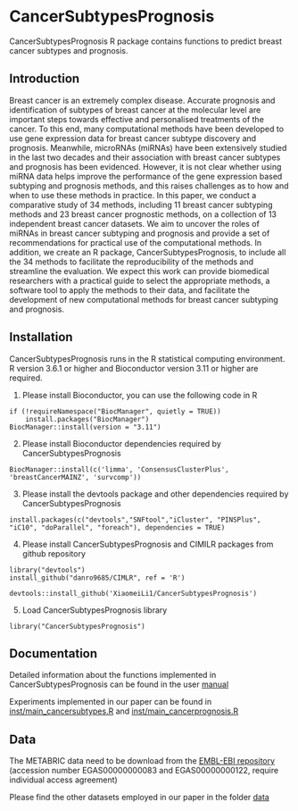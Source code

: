 # CancerSubtypesPrognosis
CancerSubtypesPrognosis R package contains functions to predict breast cancer subtypes and prognosis.

## Introduction

Breast cancer is an extremely complex disease. Accurate prognosis and identification of subtypes of breast cancer at the molecular level are important steps towards effective and personalised treatments of the cancer. To this end, many computational methods have been developed to use gene expression data for breast cancer subtype discovery and prognosis. Meanwhile, microRNAs (miRNAs) have been extensively studied in the last two decades and their association with breast cancer subtypes and prognosis has been evidenced. However, it is not clear whether using miRNA data helps improve the performance of the gene expression based subtyping and prognosis methods, and this raises challenges as to how and when to use these methods in practice. In this paper, we conduct a comparative study of 34 methods, including 11 breast cancer subtyping methods and 23 breast cancer prognostic methods, on a collection of 13 independent breast cancer datasets. We aim to uncover the roles of miRNAs in breast cancer subtyping and prognosis and provide a set of recommendations for practical use of the computational methods. In addition, we create an R package, CancerSubtypesPrognosis, to include all the 34 methods to facilitate the reproducibility of the methods and streamline the evaluation. We expect this work can provide biomedical researchers with a practical guide to select the appropriate methods,  a software tool to apply the methods to their data, and facilitate the development of new computational methods for breast cancer subtyping and prognosis.

## Installation
CancerSubtypesPrognosis runs in the R statistical computing environment. R version 3.6.1 or higher and Bioconductor version 3.11 or higher are required.
1. Please install Bioconductor, you can use the following code in R

```
if (!requireNamespace("BiocManager", quietly = TRUE))
    install.packages("BiocManager")
BiocManager::install(version = "3.11")
```

2. Please install Bioconductor dependencies required by CancerSubtypesPrognosis

```
BiocManager::install(c('limma', 'ConsensusClusterPlus', 'breastCancerMAINZ', 'survcomp'))
```

3. Please install the devtools package and other dependencies required by CancerSubtypesPrognosis

```
install.packages(c("devtools","SNFtool","iCluster", "PINSPlus", "iC10", "doParallel", "foreach"), dependencies = TRUE)
```

4. Please install CancerSubtypesPrognosis and CIMILR packages from github repository

```
library("devtools")
install_github("danro9685/CIMLR", ref = 'R')

devtools::install_github('XiaomeiLi1/CancerSubtypesPrognosis')
```

5. Load CancerSubtypesPrognosis library

```
library("CancerSubtypesPrognosis")
```

## Documentation
Detailed information about the functions implemented in CancerSubtypesPrognosis can be found in the user [manual](https://github.com/XiaomeiLi1/CancerSubtypesPrognosis/blob/master/CancerSubtypesPrognosis_1.0.0.pdf)

Experiments implemented in our paper can be found in [inst/main_cancersubtypes.R](https://github.com/XiaomeiLi1/CancerSubtypesPrognosis/blob/master/inst/main_cancersubtypes.R) and [inst/main_cancerprognosis.R](https://github.com/XiaomeiLi1/CancerSubtypesPrognosis/blob/master/inst/main_cancerprognosis.R)

## Data
The METABRIC data need to be download from the [EMBL-EBI repository](https://www.ebi.ac.uk/ega/) (accession number EGAS00000000083 and EGAS00000000122, require individual access agreement)

Please find the other datasets employed in our paper in the folder [data](https://github.com/XiaomeiLi1/CancerSubtypesPrognosis/tree/master/data)
